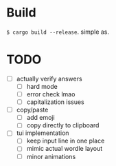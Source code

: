 # Build
`$ cargo build --release`. simple as.

# TODO
- [ ] actually verify answers
  - [ ] hard mode
  - [ ] error check lmao
  - [ ] capitalization issues
- [ ] copy/paste
  - [ ] add emoji
  - [ ] copy directly to clipboard
- [ ] tui implementation
  - [ ] keep input line in one place
  - [ ] mimic actual wordle layout
  - [ ] minor animations
